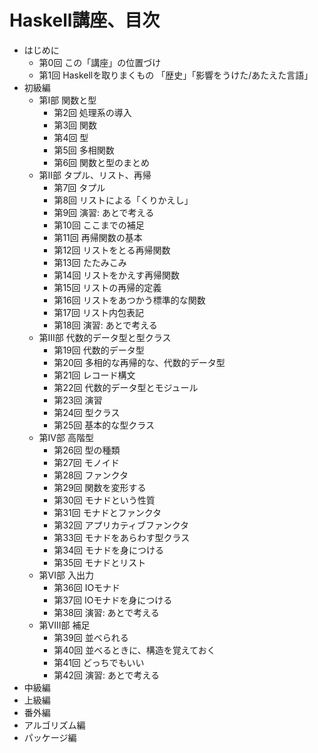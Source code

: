 Haskell講座、目次
=================

* はじめに
	+ 第0回 この「講座」の位置づけ
	+ 第1回 Haskellを取りまくもの
		「歴史」「影響をうけた/あたえた言語」
* 初級編
	+ 第I部 関数と型
		- 第2回 処理系の導入
		- 第3回 関数
		- 第4回 型
		- 第5回 多相関数
		- 第6回 関数と型のまとめ
	+ 第II部 タプル、リスト、再帰
		- 第7回 タプル
		- 第8回 リストによる「くりかえし」
		- 第9回 演習: あとで考える
		- 第10回 ここまでの補足
		- 第11回 再帰関数の基本
		- 第12回 リストをとる再帰関数
		- 第13回 たたみこみ
		- 第14回 リストをかえす再帰関数
		- 第15回 リストの再帰的定義
		- 第16回 リストをあつかう標準的な関数
		- 第17回 リスト内包表記
		- 第18回 演習: あとで考える
	+ 第III部 代数的データ型と型クラス
		- 第19回 代数的データ型
		- 第20回 多相的な再帰的な、代数的データ型
		- 第21回 レコード構文
		- 第22回 代数的データ型とモジュール
		- 第23回 演習
		- 第24回 型クラス
		- 第25回 基本的な型クラス
	+ 第IV部 高階型
		- 第26回 型の種類
		- 第27回 モノイド
		- 第28回 ファンクタ
		- 第29回 関数を変形する
		- 第30回 モナドという性質
		- 第31回 モナドとファンクタ
		- 第32回 アプリカティブファンクタ
		- 第33回 モナドをあらわす型クラス
		- 第34回 モナドを身につける
		- 第35回 モナドとリスト
	+ 第VI部 入出力
		- 第36回 IOモナド
		- 第37回 IOモナドを身につける
		- 第38回 演習: あとで考える
	+ 第VIII部 補足
		- 第39回 並べられる
		- 第40回 並べるときに、構造を覚えておく
		- 第41回 どっちでもいい
		- 第42回 演習: あとで考える
* 中級編
* 上級編
* 番外編
* アルゴリズム編
* パッケージ編

